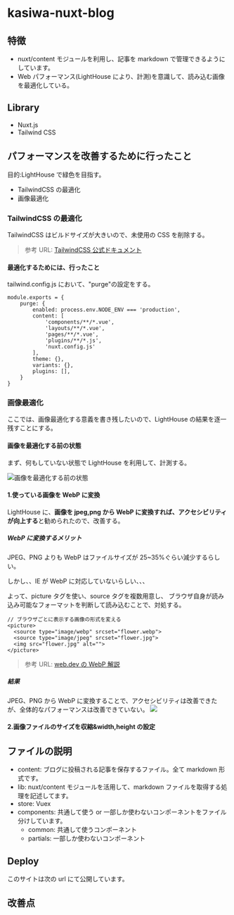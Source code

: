 # kasiwa-nuxt-blog

## 特徴

- nuxt/content モジュールを利用し、記事を markdown で管理できるようにしています。
- Web パフォーマンス(LightHouse により、計測)を意識して、読み込む画像を最適化している。

## Library

- Nuxt.js
- Tailwind CSS

## パフォーマンスを改善するために行ったこと

目的:LightHouse で緑色を目指す。

- TailwindCSS の最適化
- 画像最適化

### TailwindCSS の最適化

TailwindCSS はビルドサイズが大きいので、未使用の CSS を削除する。

> 参考 URL: [TailwindCSS 公式ドキュメント](https://tailwindcss.com/docs/optimizing-for-production)

#### 最適化するためには、行ったこと

tailwind.config.js において、"purge"の設定をする。

```
module.exports = {
    purge: {
        enabled: process.env.NODE_ENV === 'production',
        content: [
            'components/**/*.vue',
            'layouts/**/*.vue',
            'pages/**/*.vue',
            'plugins/**/*.js',
            'nuxt.config.js'
        ],
        theme: {},
        variants: {},
        plugins: [],
    }
}
```

### 画像最適化

ここでは、画像最適化する意義を書き残したいので、LightHouse の結果を逐一残すことにする。

#### 画像を最適化する前の状態

まず、何もしていない状態で LightHouse を利用して、計測する。

![画像を最適化する前の状態](https://res.cloudinary.com/kasiwa/result_1.png)

#### 1.使っている画像を WebP に変換

LightHouse に、**画像を jpeg,png から WebP に変換すれば、アクセシビリティが向上する**と勧められたので、改善する。

##### WebP に変換するメリット

JPEG、PNG よりも WebP はファイルサイズが 25~35%ぐらい減少するらしい。

しかし、、IE が WebP に対応していないらしい、、、

よって、picture タグを使い、source タグを複数用意し、
ブラウザ自身が読み込み可能なフォーマットを判断して読み込むことで、対処する。

```
// ブラウザごとに表示する画像の形式を変える
<picture>
  <source type="image/webp" srcset="flower.webp">
  <source type="image/jpeg" srcset="flower.jpg">
  <img src="flower.jpg" alt="">
</picture>
```

> 参考 URL: [web.dev の WebP 解説](https://web.dev/serve-images-webp)

##### 結果

JPEG、PNG から WebP に変換することで、アクセシビリティは改善できたが、全体的なパフォーマンスは改善できていない。
![](https://res.cloudinary.com/kasiwa/result_2.png)

#### 2.画像ファイルのサイズを収縮&width,height の設定

## ファイルの説明

- content: ブログに投稿される記事を保存するファイル。全て markdown 形式です。
- lib: nuxt/content モジュールを活用して、markdown ファイルを取得する処理を記述してます。
- store: Vuex
- components: 共通して使う or 一部しか使わないコンポーネントをファイル分けしています。
  - common: 共通して使うコンポーネント
  - partials: 一部しか使わないコンポーネント

## Deploy

このサイトは次の url にて公開しています。

## 改善点
